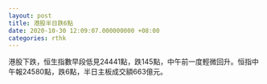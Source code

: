 ```yaml
---
layout: post
title: 港股半日跌6點
date: 2020-10-30 12:09:07.000000000 +08:00
categories: rthk
---
```


港股下跌，恒生指數早段低見24441點，跌145點，中午前一度輕微回升。恒指中午報24580點，跌6點，半日主板成交額663億元。
